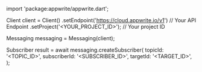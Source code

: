 import 'package:appwrite/appwrite.dart';

Client client = Client()
    .setEndpoint('https://cloud.appwrite.io/v1') // Your API Endpoint
    .setProject('<YOUR_PROJECT_ID>'); // Your project ID

Messaging messaging = Messaging(client);

Subscriber result = await messaging.createSubscriber(
    topicId: '<TOPIC_ID>',
    subscriberId: '<SUBSCRIBER_ID>',
    targetId: '<TARGET_ID>',
);

